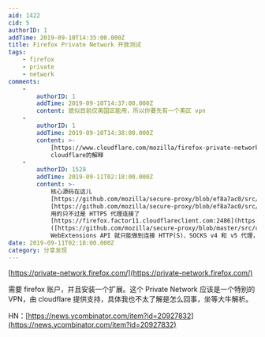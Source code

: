 ```yaml
---
aid: 1422
cid: 5
authorID: 1
addTime: 2019-09-10T14:35:00.000Z
title: Firefox Private Network 开放测试
tags:
    - firefox
    - private
    - network
comments:
    -
        authorID: 1
        addTime: 2019-09-10T14:37:00.000Z
        content: 貌似目前仅美国区能用，所以你要先有一个美区 vpn
    -
        authorID: 1
        addTime: 2019-09-10T14:38:00.000Z
        content: >-
            [https://www.cloudflare.com/mozilla/firefox-private-network-privacy-notice/](https://www.cloudflare.com/mozilla/firefox-private-network-privacy-notice/)
            cloudflare的解释
    -
        authorID: 1528
        addTime: 2019-09-11T02:18:00.000Z
        content: >-
            核心源码在这儿
            [https://github.com/mozilla/secure-proxy/blob/ef8a7ac0/src/background/network.js#L112](https://github.com/mozilla/secure-proxy/blob/ef8a7ac0/src/background/network.js#L112)
            [https://github.com/mozilla/secure-proxy/blob/ef8a7ac0/src/background/network.js#L129](https://github.com/mozilla/secure-proxy/blob/ef8a7ac0/src/background/network.js#L129)
            用的只不过是 HTTPS 代理连接了
            [https://firefox.factor11.cloudflareclient.com:2486](https://firefox.factor11.cloudflareclient.com:2486)
            ([https://github.com/mozilla/secure-proxy/blob/master/src/commons/utils.js#L47](https://github.com/mozilla/secure-proxy/blob/master/src/commons/utils.js#L47))
            WebExtensions API 就只能做到连接 HTTP(S)、SOCKS v4 和 v5 代理，使用更强大的协议它做不到
date: 2019-09-11T02:18:00.000Z
category: 分享发现
---
```


[https://private-network.firefox.com/](https://private-network.firefox.com/)

需要 firefox 账户，并且安装一个扩展。这个 Private Network 应该是一个特别的 VPN，由 cloudflare 提供支持，具体我也不太了解是怎么回事，坐等大牛解析。

HN：[https://news.ycombinator.com/item?id=20927832](https://news.ycombinator.com/item?id=20927832)
